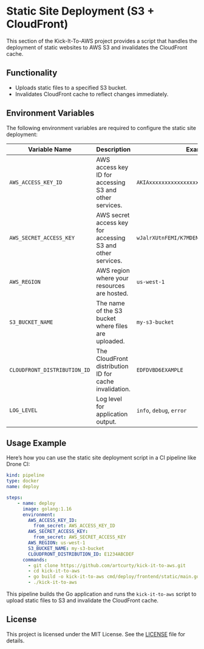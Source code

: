 
# Static Site Deployment (S3 + CloudFront)

This section of the Kick-It-To-AWS project provides a script that handles the deployment of static websites to AWS S3 and invalidates the CloudFront cache.

## Functionality
- Uploads static files to a specified S3 bucket.
- Invalidates CloudFront cache to reflect changes immediately.

## Environment Variables

The following environment variables are required to configure the static site deployment:

| Variable Name               | Description                                           | Example                                      |
|-----------------------------|-------------------------------------------------------|----------------------------------------------|
| `AWS_ACCESS_KEY_ID`          | AWS access key ID for accessing S3 and other services.| `AKIAxxxxxxxxxxxxxxxx`                       |
| `AWS_SECRET_ACCESS_KEY`      | AWS secret access key for accessing S3 and other services.| `wJalrXUtnFEMI/K7MDENG/bPxRfiCYEXAMPLEKEY`|
| `AWS_REGION`                 | AWS region where your resources are hosted.           | `us-west-1`                                  |
| `S3_BUCKET_NAME`             | The name of the S3 bucket where files are uploaded.   | `my-s3-bucket`                               |
| `CLOUDFRONT_DISTRIBUTION_ID` | The CloudFront distribution ID for cache invalidation.| `EDFDVBD6EXAMPLE`                            |
| `LOG_LEVEL`                  | Log level for application output.                     | `info`, `debug`, `error`                     |

## Usage Example

Here’s how you can use the static site deployment script in a CI pipeline like Drone CI:

```yaml
kind: pipeline
type: docker
name: deploy

steps:
    - name: deploy
      image: golang:1.16
      environment:
        AWS_ACCESS_KEY_ID:
          from_secret: AWS_ACCESS_KEY_ID
        AWS_SECRET_ACCESS_KEY:
          from_secret: AWS_SECRET_ACCESS_KEY
        AWS_REGION: us-west-1
        S3_BUCKET_NAME: my-s3-bucket
        CLOUDFRONT_DISTRIBUTION_ID: E1234ABCDEF
      commands:
        - git clone https://github.com/artcurty/kick-it-to-aws.git
        - cd kick-it-to-aws
        - go build -o kick-it-to-aws cmd/deploy/frontend/static/main.go
        - ./kick-it-to-aws
```

This pipeline builds the Go application and runs the `kick-it-to-aws` script to upload static files to S3 and invalidate the CloudFront cache.

## License
This project is licensed under the MIT License. See the [LICENSE](LICENSE) file for details.

